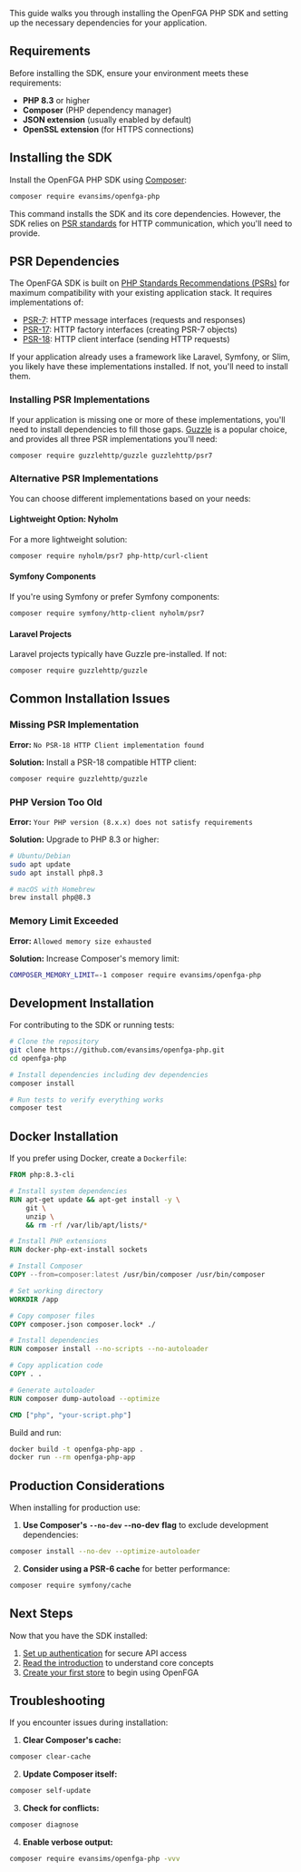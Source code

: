This guide walks you through installing the OpenFGA PHP SDK and setting up the necessary dependencies for your application.

## Requirements

Before installing the SDK, ensure your environment meets these requirements:

- **PHP 8.3** or higher
- **Composer** (PHP dependency manager)
- **JSON extension** (usually enabled by default)
- **OpenSSL extension** (for HTTPS connections)

## Installing the SDK

Install the OpenFGA PHP SDK using [Composer](https://getcomposer.org/):

```bash
composer require evansims/openfga-php
```

This command installs the SDK and its core dependencies. However, the SDK relies on [PSR standards](https://www.php-fig.org/psr/) for HTTP communication, which you'll need to provide.

## PSR Dependencies

The OpenFGA SDK is built on [PHP Standards Recommendations (PSRs)](https://www.php-fig.org/psr/) for maximum compatibility with your existing application stack. It requires implementations of:

- [PSR-7](https://www.php-fig.org/psr/psr-7): HTTP message interfaces (requests and responses)
- [PSR-17](https://www.php-fig.org/psr/psr-17): HTTP factory interfaces (creating PSR-7 objects)
- [PSR-18](https://www.php-fig.org/psr/psr-18): HTTP client interface (sending HTTP requests)

If your application already uses a framework like Laravel, Symfony, or Slim, you likely have these implementations installed. If not, you'll need to install them.

### Installing PSR Implementations

If your application is missing one or more of these implementations, you'll need to install dependencies to fill those gaps. [Guzzle](https://github.com/guzzle/guzzle) is a popular choice, and provides all three PSR implementations you'll need:

```bash
composer require guzzlehttp/guzzle guzzlehttp/psr7
```

### Alternative PSR Implementations

You can choose different implementations based on your needs:

#### Lightweight Option: Nyholm

For a more lightweight solution:

```bash
composer require nyholm/psr7 php-http/curl-client
```

#### Symfony Components

If you're using Symfony or prefer Symfony components:

```bash
composer require symfony/http-client nyholm/psr7
```

#### Laravel Projects

Laravel projects typically have Guzzle pre-installed. If not:

```bash
composer require guzzlehttp/guzzle
```

## Common Installation Issues

### Missing PSR Implementation

**Error:** `No PSR-18 HTTP Client implementation found`

**Solution:** Install a PSR-18 compatible HTTP client:

```bash
composer require guzzlehttp/guzzle
```

### PHP Version Too Old

**Error:** `Your PHP version (8.x.x) does not satisfy requirements`

**Solution:** Upgrade to PHP 8.3 or higher:

```bash
# Ubuntu/Debian
sudo apt update
sudo apt install php8.3

# macOS with Homebrew
brew install php@8.3
```

### Memory Limit Exceeded

**Error:** `Allowed memory size exhausted`

**Solution:** Increase Composer's memory limit:

```bash
COMPOSER_MEMORY_LIMIT=-1 composer require evansims/openfga-php
```

## Development Installation

For contributing to the SDK or running tests:

```bash
# Clone the repository
git clone https://github.com/evansims/openfga-php.git
cd openfga-php

# Install dependencies including dev dependencies
composer install

# Run tests to verify everything works
composer test
```

## Docker Installation

If you prefer using Docker, create a `Dockerfile`:

```dockerfile
FROM php:8.3-cli

# Install system dependencies
RUN apt-get update && apt-get install -y \
    git \
    unzip \
    && rm -rf /var/lib/apt/lists/*

# Install PHP extensions
RUN docker-php-ext-install sockets

# Install Composer
COPY --from=composer:latest /usr/bin/composer /usr/bin/composer

# Set working directory
WORKDIR /app

# Copy composer files
COPY composer.json composer.lock* ./

# Install dependencies
RUN composer install --no-scripts --no-autoloader

# Copy application code
COPY . .

# Generate autoloader
RUN composer dump-autoload --optimize

CMD ["php", "your-script.php"]
```

Build and run:

```bash
docker build -t openfga-php-app .
docker run --rm openfga-php-app
```

## Production Considerations

When installing for production use:

1. **Use Composer's** **`--no-dev`** **--no-dev** **flag** to exclude development dependencies:

```bash
composer install --no-dev --optimize-autoloader
```

2. **Consider using a PSR-6 cache** for better performance:

```bash
composer require symfony/cache
```

## Next Steps

Now that you have the SDK installed:

1. [Set up authentication](Authentication.md) for secure API access
2. [Read the introduction](Introduction.md) to understand core concepts
3. [Create your first store](Introduction.md) to begin using OpenFGA

## Troubleshooting

If you encounter issues during installation:

1. **Clear Composer's cache:**

```bash
composer clear-cache
```

2. **Update Composer itself:**

```bash
composer self-update
```

3. **Check for conflicts:**

```bash
composer diagnose
```

4. **Enable verbose output:**

```bash
composer require evansims/openfga-php -vvv
```

